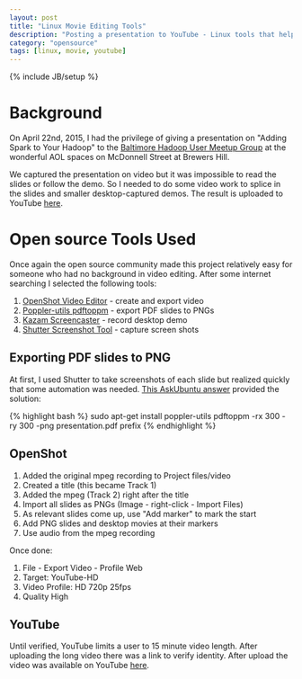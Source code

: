 ```yaml
---
layout: post
title: "Linux Movie Editing Tools"
description: "Posting a presentation to YouTube - Linux tools that help"
category: "opensource"
tags: [linux, movie, youtube]
---
```

{% include JB/setup %}

# Background
On April 22nd, 2015, I had the privilege of giving a presentation on
"Adding Spark to Your Hadoop" to the [Baltimore Hadoop User Meetup Group](http://www.meetup.com/Baltimore-Hadoop-User-Group/events/221583743/)
at the wonderful AOL spaces on McDonnell Street at Brewers Hill.

We captured the presentation on video but it was impossible to read the
slides or follow the demo. So I needed to do some video work to splice in the
slides and smaller desktop-captured demos. The result is uploaded to YouTube [here](https://www.youtube.com/watch?v=WgqYn3RlWlI).

# Open source Tools Used

Once again the open source community made this project relatively easy for
someone who had no background in video editing. After some internet searching
I selected the following tools:

1. [OpenShot Video Editor](http://www.openshot.org/) - create and export video
1. [Poppler-utils pdftoppm](http://poppler.freedesktop.org/) - export PDF slides to PNGs
1. [Kazam Screencaster](https://code.launchpad.net/kazam) - record desktop demo
1. [Shutter Screenshot Tool](http://shutter-project.org/) - capture screen shots

## Exporting PDF slides to PNG

At first, I used Shutter to take screenshots of each slide but realized
quickly that some automation was needed. [This AskUbuntu answer](pdf.txt:http://askubuntu.com/questions/50170/how-to-convert-pdf-to-image/50180#50180) provided the solution:

{% highlight bash %}
sudo apt-get install poppler-utils
pdftoppm -rx 300 -ry 300 -png presentation.pdf prefix
{% endhighlight %}

## OpenShot

1. Added the original mpeg recording to Project files/video
1. Created a title (this became Track 1)
1. Added the mpeg (Track 2) right after the title
1. Import all slides as PNGs (Image - right-click - Import Files)
1. As relevant slides come up, use "Add marker" to mark the start
1. Add PNG slides and desktop movies at their markers
1. Use audio from the mpeg recording

Once done:

1. File - Export Video - Profile Web
1. Target: YouTube-HD
1. Video Profile: HD 720p 25fps
1. Quality High

## YouTube
Until verified, YouTube limits a user to 15 minute video
length. After uploading the long video there was a link to verify identity. After upload the video was available on YouTube [here]((https://www.youtube.com/watch?v=WgqYn3RlWlI)).

